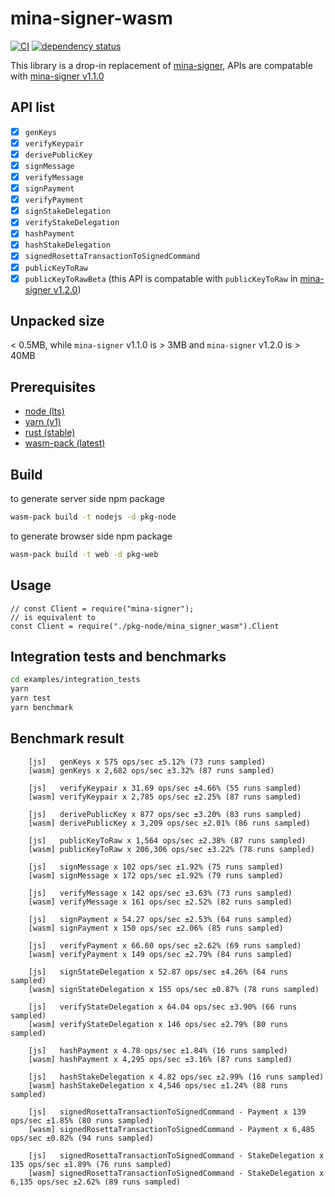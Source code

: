 # mina-signer-wasm

[![CI](https://github.com/hanabi1224/mina-signer-wasm/actions/workflows/ci.yml/badge.svg?branch=main)](https://github.com/hanabi1224/mina-signer-wasm/actions/workflows/ci.yml)
[![dependency status](https://deps.rs/repo/github/hanabi1224/mina-signer-wasm/status.svg?style=flat-square)](https://deps.rs/repo/github/hanabi1224/mina-signer-wasm)

This library is a drop-in replacement of [mina-signer](https://www.npmjs.com/package/mina-signer/v/1.1.0), APIs are compatable with [mina-signer v1.1.0](https://www.npmjs.com/package/mina-signer/v/1.1.0)

## API list

- [x] `genKeys`
- [x] `verifyKeypair`
- [x] `derivePublicKey`
- [x] `signMessage`
- [x] `verifyMessage`
- [x] `signPayment`
- [x] `verifyPayment`
- [x] `signStakeDelegation`
- [x] `verifyStakeDelegation`
- [x] `hashPayment`
- [x] `hashStakeDelegation`
- [x] `signedRosettaTransactionToSignedCommand`
- [x] `publicKeyToRaw`
- [x] `publicKeyToRawBeta` (this API is compatable with `publicKeyToRaw` in [mina-signer v1.2.0](https://www.npmjs.com/package/mina-signer/v/1.2.0))

## Unpacked size
< 0.5MB, while `mina-signer` v1.1.0 is > 3MB and `mina-signer` v1.2.0 is > 40MB

## Prerequisites

- [node (lts)](https://nodejs.org/en/download/)
- [yarn (v1)](https://classic.yarnpkg.com/)
- [rust (stable)](https://rustup.rs/)
- [wasm-pack (latest)](https://rustwasm.github.io/wasm-pack/)

## Build

to generate server side npm package
```bash
wasm-pack build -t nodejs -d pkg-node
```

to generate browser side npm package
```bash
wasm-pack build -t web -d pkg-web
```

## Usage

```
// const Client = require("mina-signer");
// is equivalent to 
const Client = require("./pkg-node/mina_signer_wasm").Client
```

## Integration tests and benchmarks
```bash
cd examples/integration_tests
yarn
yarn test
yarn benchmark
```

## Benchmark result
```
    [js]   genKeys x 575 ops/sec ±5.12% (73 runs sampled)
    [wasm] genKeys x 2,682 ops/sec ±3.32% (87 runs sampled)

    [js]   verifyKeypair x 31.69 ops/sec ±4.66% (55 runs sampled)
    [wasm] verifyKeypair x 2,785 ops/sec ±2.25% (87 runs sampled)

    [js]   derivePublicKey x 877 ops/sec ±3.20% (83 runs sampled)
    [wasm] derivePublicKey x 3,209 ops/sec ±2.01% (86 runs sampled)

    [js]   publicKeyToRaw x 1,564 ops/sec ±2.38% (87 runs sampled)
    [wasm] publicKeyToRaw x 206,306 ops/sec ±3.22% (78 runs sampled)

    [js]   signMessage x 102 ops/sec ±1.92% (75 runs sampled)
    [wasm] signMessage x 172 ops/sec ±1.92% (79 runs sampled)

    [js]   verifyMessage x 142 ops/sec ±3.63% (73 runs sampled)
    [wasm] verifyMessage x 161 ops/sec ±2.52% (82 runs sampled)

    [js]   signPayment x 54.27 ops/sec ±2.53% (64 runs sampled)
    [wasm] signPayment x 150 ops/sec ±2.06% (85 runs sampled)

    [js]   verifyPayment x 66.60 ops/sec ±2.62% (69 runs sampled)
    [wasm] verifyPayment x 149 ops/sec ±2.79% (84 runs sampled)

    [js]   signStateDelegation x 52.87 ops/sec ±4.26% (64 runs sampled)
    [wasm] signStateDelegation x 155 ops/sec ±0.87% (78 runs sampled)

    [js]   verifyStateDelegation x 64.04 ops/sec ±3.90% (66 runs sampled)
    [wasm] verifyStateDelegation x 146 ops/sec ±2.79% (80 runs sampled)

    [js]   hashPayment x 4.78 ops/sec ±1.84% (16 runs sampled)
    [wasm] hashPayment x 4,295 ops/sec ±3.16% (87 runs sampled)

    [js]   hashStakeDelegation x 4.82 ops/sec ±2.99% (16 runs sampled)
    [wasm] hashStakeDelegation x 4,546 ops/sec ±1.24% (88 runs sampled)

    [js]   signedRosettaTransactionToSignedCommand - Payment x 139 ops/sec ±1.85% (80 runs sampled)
    [wasm] signedRosettaTransactionToSignedCommand - Payment x 6,485 ops/sec ±0.82% (94 runs sampled)

    [js]   signedRosettaTransactionToSignedCommand - StakeDelegation x 135 ops/sec ±1.89% (76 runs sampled)
    [wasm] signedRosettaTransactionToSignedCommand - StakeDelegation x 6,135 ops/sec ±2.62% (89 runs sampled)
```
